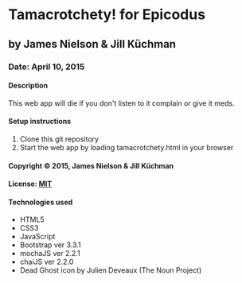 # Tamacrotchety! for Epicodus
## by James Nielson & Jill Küchman
### Date: April 10, 2015
#### Description
This web app will die if you don't listen to it complain or give it meds.

#### Setup instructions
1. Clone this git repository
2. Start the web app by loading tamacrotchety.html in your browser

#### Copyright © 2015, James Nielson & Jill Küchman

#### License: [MIT](https://github.com/twbs/bootstrap/blob/master/LICENSE)  

#### Technologies used
- HTML5
- CSS3
- JavaScript
- Bootstrap ver 3.3.1
- mochaJS ver 2.2.1
- chaiJS ver 2.2.0
- Dead Ghost icon by Julien Deveaux (The Noun Project)
